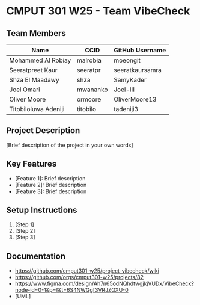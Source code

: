 # CMPUT 301 W25 - Team VibeCheck

## Team Members

| Name        | CCID   | GitHub Username |
| ----------- | ------ | --------------- |
| Mohammed Al Robiay | malrobia | moeongit     |
| Seeratpreet Kaur | seeratpr | seeratkaursamra     |
| Shza El Maadawy | shza | SamyKader     |
| Joel Omari | mwananko | Joel-III     |
| Oliver Moore | ormoore | OliverMoore13     |
| Titobiloluwa Adeniji | titobilo | tadeniji3     |

## Project Description

[Brief description of the project in your own words]

## Key Features

- [Feature 1]: Brief description
- [Feature 2]: Brief description
- [Feature 3]: Brief description

## Setup Instructions

1. [Step 1]
2. [Step 2]
3. [Step 3]

## Documentation

- https://github.com/cmput301-w25/project-vibecheck/wiki
- https://github.com/orgs/cmput301-w25/projects/82
- https://www.figma.com/design/Ah7n65odNQhdtwgjkjVUDx/VibeCheck?node-id=0-1&p=f&t=6S4NWGgf3VRJZQXU-0
- [UML]
